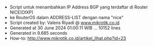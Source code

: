 - Script untuk menambahkan IP Address BGP yang terdaftar di Router NICE(OIXP)
- ke RouterOS dalam ADDRESS-LIST dengan nama "nice"
- Script created by: Valens Riyadi @ www.mikrotik.co.id
- Generated at 30 June 2024 01:00:11 WIB ... 10152 lines
- Generated in 9.685 seconds
- How-to: http://www.mikrotik.co.id/artikel_lihat.php?id=23
